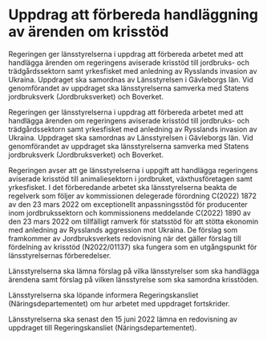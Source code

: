 # Uppdrag att förbereda handläggning av ärenden om krisstöd

Regeringen ger länsstyrelserna i uppdrag att förbereda arbetet med att handlägga ärenden om regeringens aviserade krisstöd till jordbruks- och trädgårdssektorn samt yrkesfisket med anledning av Rysslands invasion av Ukraina. Uppdraget ska samordnas av Länsstyrelsen i Gävleborgs län. Vid genomförandet av uppdraget ska länsstyrelserna samverka med Statens jordbruksverk (Jordbruksverket) och Boverket.

Regeringen ger länsstyrelserna i uppdrag att förbereda arbetet med att handlägga ärenden om regeringens aviserade krisstöd till jordbruks- och trädgårdssektorn samt yrkesfisket med anledning av Rysslands invasion av Ukraina. Uppdraget ska samordnas av Länsstyrelsen i Gävleborgs län. Vid genomförandet av uppdraget ska länsstyrelserna samverka med Statens jordbruksverk (Jordbruksverket) och Boverket.

Regeringen avser att ge länsstyrelserna i uppgift att handlägga regeringens aviserade krisstöd till animaliesektorn i jordbruket, växthusföretagen samt yrkesfisket. I det förberedande arbetet ska länsstyrelserna beakta de regelverk som följer av kommissionen delegerade förordning C(2022) 1872 av den 23 mars 2022 om exceptionellt anpassningsstöd för producenter inom jordbrukssektorn och kommissionens meddelande C(2022) 1890 av den 23 mars 2022 om tillfälligt ramverk för statsstöd för att stötta ekonomin med anledning av Rysslands aggression mot Ukraina. De förslag som framkommer av Jordbruksverkets redovisning när det gäller förslag till fördelning av krisstöd (N2022/01137) ska fungera som en utgångspunkt för länsstyrelsernas förberedelser.

Länsstyrelserna ska lämna förslag på vilka länsstyrelser som ska handlägga ärendena samt förslag på vilken länsstyrelse som ska samordna krisstöden.

Länsstyrelserna ska löpande informera Regeringskansliet (Näringsdepartementet) om hur arbetet med uppdraget fortskrider.

Länsstyrelserna ska senast den 15 juni 2022 lämna en redovisning av uppdraget till Regeringskansliet (Näringsdepartementet).

